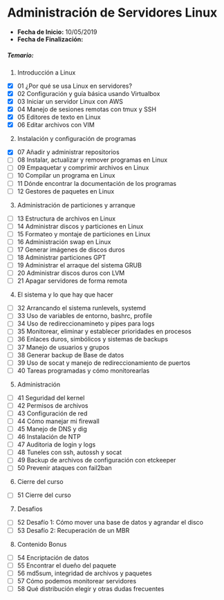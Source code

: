 # Administración de Servidores Linux
* **Fecha de Inicio:** 10/05/2019
* **Fecha de Finalización:**

##### Temario:
1. Introducción a Linux
- [x]	01	¿Por qué se usa Linux en servidores?
- [x]	02	Configuración y guía básica usando Virtualbox
- [x]	03	Iniciar un servidor Linux con AWS
- [x]	04	Manejo de sesiones remotas con tmux y SSH
- [x]	05	Editores de texto en Linux
- [x]	06	Editar archivos con VIM
2. Instalación y configuración de programas
- [x]	07	Añadir y administrar repositorios
- [ ]	08	Instalar, actualizar y remover programas en Linux
- [ ]	09	Empaquetar y comprimir archivos en Linux
- [ ]	10	Compilar un programa en Linux
- [ ]	11	Dónde encontrar la documentación de los programas
- [ ]	12	Gestores de paquetes en Linux
3. Administración de particiones y arranque
- [ ]	13	Estructura de archivos en Linux
- [ ]	14	Administrar discos y particiones en Linux
- [ ]	15	Formateo y montaje de particiones en Linux
- [ ]	16	Administración swap en Linux
- [ ]	17	Generar imágenes de discos duros
- [ ]	18	Administrar particiones GPT
- [ ]	19	Administrar el arraque del sistema GRUB
- [ ]	20	Administrar discos duros con LVM
- [ ]	21	Apagar servidores de forma remota
4. El sistema y lo que hay que hacer
- [ ]	32	Arrancando el sistema runlevels, systemd
- [ ]	33	Uso de variables de entorno, bashrc, profile
- [ ]	34	Uso de redireccionamineto y pipes para logs
- [ ]	35	Monitorear, eliminar y establecer prioridades en procesos
- [ ]	36	Enlaces duros, simbólicos y sistemas de backups
- [ ]	37	Manejo de usuarios y grupos
- [ ]	38	Generar backup de Base de datos
- [ ]	39	Uso de socat y manejo de redireccionamiento de puertos
- [ ]	40	Tareas programadas y cómo monitorearlas
5. Administración
- [ ]	41	Seguridad del kernel
- [ ]	42	Permisos de archivos
- [ ]	43	Configuración de red
- [ ]	44	Cómo manejar mi firewall
- [ ]	45	Manejo de DNS y dig
- [ ]	46	Instalación de NTP
- [ ]	47	Auditoria de login y logs
- [ ]	48	Tuneles con ssh, autossh y socat
- [ ]	49	Backup de archivos de configuración con etckeeper
- [ ]	50	Prevenir ataques con fail2ban
6. Cierre del curso
- [ ]	51	Cierre del curso
7. Desafios
- [ ]	52	Desafío 1: Cómo mover una base de datos y agrandar el disco
- [ ]	53	Desafío 2: Recuperación de un MBR
8. Contenido Bonus
- [ ]	54	Encriptación de datos
- [ ]	55	Encontrar el dueño del paquete
- [ ]	56	md5sum, integridad de archivos y paquetes
- [ ]	57	Cómo podemos monitorear servidores
- [ ]	58	Qué distribución elegir y otras dudas frecuentes
